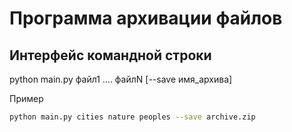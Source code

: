 # Программа архивации файлов
## Интерфейс командной строки
python main.py файл1 .... файлN [--save имя_архива] 

Пример
```bash
python main.py cities nature peoples --save archive.zip
```